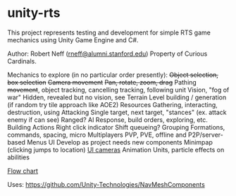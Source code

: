 # unity-rts

This project represents testing and development for simple RTS game mechanics using Unity Game Engine and C#.

Author: Robert Neff (rneff@alumni.stanford.edu)
Property of Curious Cardinals.

Mechanics to explore (in no particular order presently):
~~Object selection, box selection~~
~~Camera movement~~
    ~~Pan, rotate, zoom, drag~~
Pathing
    ~~movement~~, object tracking, cancelling tracking, following unit
Vision, "fog of war"
    Hidden, revealed but no vision, see
Terrain
    Level building / generation (if random try tile approach like AOE2)
Resources
    Gathering, interacting, destruction, using
Attacking
    Single target, next target, "stances" (ex. attack enemy if can see)
    Ranged?
AI
    Response, build orders, exploring, etc.
Building
Actions
    Right click indicator
    Shift queueing?
Grouping
    Formations, commands, spacing, micro
Multiplayers
    PVP, PVE, offline and P2P/server-based
Menus
UI
    Develop as project needs new components
    Minimpap (clicking jumps to location)
    [UI cameras](https://answers.unity.com/questions/878667/world-space-canvas-on-top-of-everything.html)
Animation
    Units, particle effects on abilities
    
[Flow chart](https://drive.google.com/file/d/1ahTbVrirH2d-aui5a-4yt30Q8P8YACB0/view?usp=sharing)


Uses: https://github.com/Unity-Technologies/NavMeshComponents